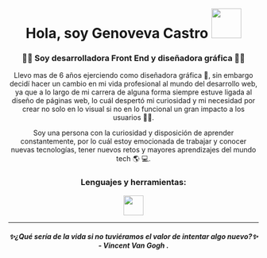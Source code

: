 <h1 align="center"> Hola, soy Genoveva Castro <img src="https://github.com/GenovevaCastro/GenovevaCastro/assets/131982616/651545c1-ae8e-435e-813a-58bea8f0e36c" width="60" height=60"/></h1> 

<div id=header align="center">
<h3>👩‍💻  Soy desarrolladora Front End y diseñadora gráfica  👩‍🎨</h3>
</div>

<div id=header align="center">
<p>Llevo mas de 6 años ejerciendo como diseñadora gráfica 🎨, sin embargo decidí hacer un cambio en mi vida profesional al mundo del desarrollo web, ya que a lo largo de mi carrera de alguna forma siempre estuve ligada al diseño de páginas web, lo cuál despertó mi curiosidad y mi necesidad por crear no solo en lo visual si no en lo funcional un gran impacto a los usuarios 👩‍💻. 

Soy una persona con la curiosidad y disposición de aprender constantemente, por lo cuál estoy emocionada de trabajar y conocer nuevas tecnologías, tener nuevos retos y mayores aprendizajes del mundo tech 🌎 💻.</p>
</div>

<div id=header align="center">
<h3>Lenguajes y herramientas:</h3>

  <img src="https://github.com/GenovevaCastro/GenovevaCastro/assets/131982616/651545c1-ae8e-435e-813a-58bea8f0e36c" width="40" height="40"/>

</div>

---
<div id=header align="center">
<h5>✨¿Qué sería de la vida si no tuviéramos el valor de intentar algo nuevo?✨  -  Vincent Van Gogh .</h5>
</div>


